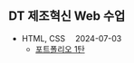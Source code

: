 ## DT 제조혁신 Web 수업
+ HTML, CSS &emsp;2024-07-03
  + [포트폴리오 1탄](https://yumi0315.github.io/dt_web/html/styled)

